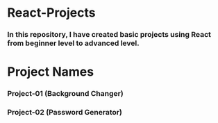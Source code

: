 # React-Projects

### In this repository, I have created basic projects using React from beginner level to advanced level.

<h1>Project Names</h1>

<h3>Project-01 (Background Changer)</h3>
<h3>Project-02 (Password Generator)</h3>
